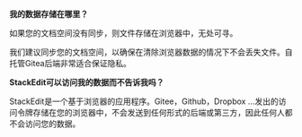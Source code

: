 **我的数据存储在哪里？**

如果您的文档空间没有同步，则文件存储在浏览器中，无处可寻。

我们建议同步您的文档空间，以确保在清除浏览器数据的情况下不会丢失文件。自托管Gitea后端非常适合保证隐私。

**StackEdit可以访问我的数据而不告诉我吗？**

StackEdit是一个基于浏览器的应用程序。Gitee，Github，Dropbox ...发出的访问令牌存储在您的浏览器中，不会发送到任何形式的后端或第三方，因此任何人都不会访问您的数据。

